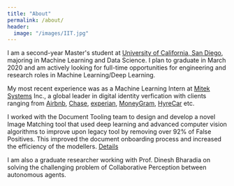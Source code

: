 ```yaml
---
title: "About"
permalink: /about/
header:
  image: "/images/IIT.jpg"
---
```


I am a second-year Master's student at [University of California, San Diego](https://www.ucsd.edu/), majoring in Machine Learning and Data Science. I plan to graduate in March 2020 and am actively looking for full-time opportunities for engineering and research roles in Machine Learning/Deep Learning.

My most recent experience was as a Machine Learning Intern at [Mitek Systems](https://www.miteksystems.com/) Inc., a global leader in digital identity verfication with clients ranging from [Airbnb](https://www.airbnb.com/), [Chase](https://www.chase.com/), [experian](https://www.experian.com/), [MoneyGram](https://www.moneygram.com/), [HyreCar](https://hyrecar.com) etc.

I worked with the Document Tooling team to design and develop a novel Image Matching tool that used deep learning and advanced computer vision algorithms to improve upon legacy tool by removing over 92% of False Positives. This improved the document onboarding process and increased the efficiency of the modellers. [Details](https://ijssaggu.github.io/mitek/)

I am also a graduate researcher working with Prof. Dinesh Bharadia on solving the challenging problem of Collaborative Perception between autonomous agents.

